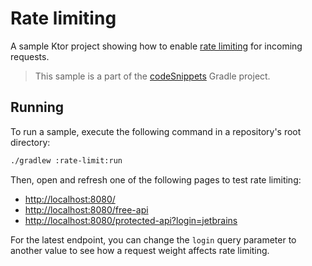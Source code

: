 # Rate limiting

A sample Ktor project showing how to enable [rate limiting](https://ktor.io/docs/rate-limit.html) for incoming requests.
> This sample is a part of the [codeSnippets](../../README.md) Gradle project.

## Running

To run a sample, execute the following command in a repository's root directory:
```bash
./gradlew :rate-limit:run
```

Then, open and refresh one of the following pages to test rate limiting:
- [http://localhost:8080/](http://localhost:8080/)
- [http://localhost:8080/free-api](http://localhost:8080/free-api)
- [http://localhost:8080/protected-api?login=jetbrains](http://localhost:8080/protected-api?login=jetbrains)

For the latest endpoint, you can change the `login` query parameter to another value to see how a request weight affects rate limiting.
